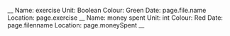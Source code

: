 __
Name: exercise
Unit: Boolean
Colour: Green
Date: page.file.name
Location: page.exercise
__
Name: money spent
Unit: int
Colour: Red 
Date: page.filenname 
Location: page.moneySpent
__
